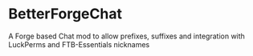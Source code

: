# BetterForgeChat
A Forge based Chat mod to allow prefixes, suffixes and integration with LuckPerms and FTB-Essentials nicknames

